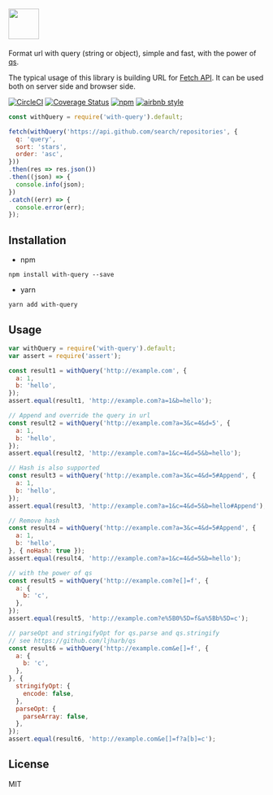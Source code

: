 # <a href='https://github.com/kouhin/with-query'><img src='https://cloud.githubusercontent.com/assets/5006663/24417156/3d916d36-1422-11e7-85a4-ebd3d6620d46.png' height='60'></a>

Format url with query (string or object), simple and fast, with the power of [qs](https://github.com/ljharb/qs).

The typical usage of this library is building URL for [Fetch API](https://fetch.spec.whatwg.org). It can be used both on server side and browser side.

[![CircleCI](https://circleci.com/gh/kouhin/with-query/tree/master.svg?style=svg)](https://circleci.com/gh/kouhin/with-query/tree/master)
[![Coverage Status](https://coveralls.io/repos/github/kouhin/with-query/badge.svg?branch=master)](https://coveralls.io/github/kouhin/with-query?branch=master)
[![npm](https://img.shields.io/npm/v/with-query.svg)](https://www.npmjs.com/package/with-query)
[![airbnb style](https://img.shields.io/badge/code_style-airbnb-blue.svg)](https://github.com/airbnb/javascript)

``` javascript
const withQuery = require('with-query').default;

fetch(withQuery('https://api.github.com/search/repositories', {
  q: 'query',
  sort: 'stars',
  order: 'asc',
}))
.then(res => res.json())
.then((json) => {
  console.info(json);
})
.catch((err) => {
  console.error(err);
});
```

## Installation

- npm

``` shell
npm install with-query --save
```

- yarn

``` shell
yarn add with-query
```

## Usage

``` javascript
var withQuery = require('with-query').default;
var assert = require('assert');

const result1 = withQuery('http://example.com', {
  a: 1,
  b: 'hello',
});
assert.equal(result1, 'http://example.com?a=1&b=hello');

// Append and override the query in url
const result2 = withQuery('http://example.com?a=3&c=4&d=5', {
  a: 1,
  b: 'hello',
});
assert.equal(result2, 'http://example.com?a=1&c=4&d=5&b=hello');

// Hash is also supported
const result3 = withQuery('http://example.com?a=3&c=4&d=5#Append', {
  a: 1,
  b: 'hello',
});
assert.equal(result3, 'http://example.com?a=1&c=4&d=5&b=hello#Append');

// Remove hash
const result4 = withQuery('http://example.com?a=3&c=4&d=5#Append', {
  a: 1,
  b: 'hello',
}, { noHash: true });
assert.equal(result4, 'http://example.com?a=1&c=4&d=5&b=hello');

// with the power of qs
const result5 = withQuery('http://example.com?e[]=f', {
  a: {
    b: 'c',
  },
});
assert.equal(result5, 'http://example.com?e%5B0%5D=f&a%5Bb%5D=c');

// parseOpt and stringifyOpt for qs.parse and qs.stringify
// see https://github.com/ljharb/qs
const result6 = withQuery('http://example.com&e[]=f', {
  a: {
    b: 'c',
  },
}, {
  stringifyOpt: {
    encode: false,
  },
  parseOpt: {
    parseArray: false,
  },
});
assert.equal(result6, 'http://example.com&e[]=f?a[b]=c');
```

## License

MIT
